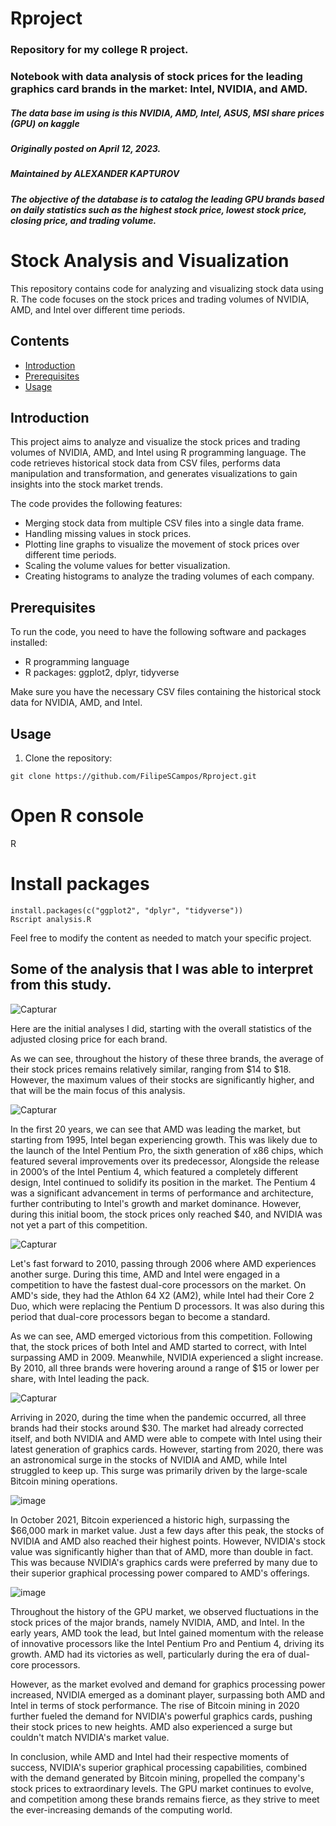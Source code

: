 # Rproject
### Repository for my college R project.

### Notebook with data analysis of stock prices for the leading graphics card brands in the market: Intel, NVIDIA, and AMD.

##### The data base im using is this NVIDIA, AMD, Intel, ASUS, MSI share prices (GPU) on kaggle
##### Originally posted on April 12, 2023.
##### Maintained by ALEXANDER KAPTUROV
##### The objective of the database is to catalog the leading GPU brands based on daily statistics such as the highest stock price, lowest stock price, closing price, and trading volume.
# Stock Analysis and Visualization

This repository contains code for analyzing and visualizing stock data using R. The code focuses on the stock prices and trading volumes of NVIDIA, AMD, and Intel over different time periods.

## Contents

- [Introduction](#introduction)
- [Prerequisites](#prerequisites)
- [Usage](#usage)

## Introduction

This project aims to analyze and visualize the stock prices and trading volumes of NVIDIA, AMD, and Intel using R programming language. The code retrieves historical stock data from CSV files, performs data manipulation and transformation, and generates visualizations to gain insights into the stock market trends.

The code provides the following features:

- Merging stock data from multiple CSV files into a single data frame.
- Handling missing values in stock prices.
- Plotting line graphs to visualize the movement of stock prices over different time periods.
- Scaling the volume values for better visualization.
- Creating histograms to analyze the trading volumes of each company.

## Prerequisites

To run the code, you need to have the following software and packages installed:

- R programming language
- R packages: ggplot2, dplyr, tidyverse

Make sure you have the necessary CSV files containing the historical stock data for NVIDIA, AMD, and Intel.
## Usage

1. Clone the repository:
```
git clone https://github.com/FilipeSCampos/Rproject.git
```
# Open R console
R

# Install packages
```
install.packages(c("ggplot2", "dplyr", "tidyverse"))
Rscript analysis.R
```

Feel free to modify the content as needed to match your specific project.

## Some of the analysis that I was able to interpret from this study.


![Capturar](https://github.com/FilipeSCampos/Rproject/assets/113521439/23002b32-f62e-491e-a20b-c7e31fa25b33)

Here are the initial analyses I did, starting with the overall statistics of the adjusted closing price for each brand. 

As we can see, throughout the history of these three brands, the average of their stock prices remains relatively similar, ranging from $14 to $18. However, the maximum values of their stocks are significantly higher, and that will be the main focus of this analysis. 


![Capturar](https://github.com/FilipeSCampos/Rproject/assets/113521439/ed624aec-fcda-4f3b-9f97-f9bf99a15486)

In the first 20 years, we can see that AMD was leading the market, but starting from 1995, Intel began experiencing growth. This was likely due to the launch of the Intel Pentium Pro, the sixth generation of x86 chips, which featured several improvements over its predecessor, Alongside the release in 2000’s of the Intel Pentium 4, which featured a completely different design, Intel continued to solidify its position in the market. The Pentium 4 was a significant advancement in terms of performance and architecture, further contributing to Intel's growth and market dominance. However, during this initial boom, the stock prices only reached $40, and NVIDIA was not yet a part of this competition. 

![Capturar](https://github.com/FilipeSCampos/Rproject/assets/113521439/c48bc803-43f7-4700-a065-eb7045cab82a)

Let's fast forward to 2010, passing through 2006 where AMD experiences another surge. During this time, AMD and Intel were engaged in a competition to have the fastest dual-core processors on the market. On AMD's side, they had the Athlon 64 X2 (AM2), while Intel had their Core 2 Duo, which were replacing the Pentium D processors. It was also during this period that dual-core processors began to become a standard. 

As we can see, AMD emerged victorious from this competition. Following that, the stock prices of both Intel and AMD started to correct, with Intel surpassing AMD in 2009. Meanwhile, NVIDIA experienced a slight increase. By 2010, all three brands were hovering around a range of $15 or lower per share, with Intel leading the pack. 

![Capturar](https://github.com/FilipeSCampos/Rproject/assets/113521439/ee151485-acff-47da-8bef-77278206ea9c)

Arriving in 2020, during the time when the pandemic occurred, all three brands had their stocks around $30. The market had already corrected itself, and both NVIDIA and AMD were able to compete with Intel using their latest generation of graphics cards. However, starting from 2020, there was an astronomical surge in the stocks of NVIDIA and AMD, while Intel struggled to keep up. This surge was primarily driven by the large-scale Bitcoin mining operations. 

![image](https://github.com/FilipeSCampos/Rproject/assets/113521439/2ed0bcf0-d292-4cf9-b810-f17216daa70d)

In October 2021, Bitcoin experienced a historic high, surpassing the $66,000 mark in market value. Just a few days after this peak, the stocks of NVIDIA and AMD also reached their highest points. However, NVIDIA's stock value was significantly higher than that of AMD, more than double in fact. This was because NVIDIA's graphics cards were preferred by many due to their superior graphical processing power compared to AMD's offerings. 

![image](https://github.com/FilipeSCampos/Rproject/assets/113521439/cd9421f3-cbee-42b6-8528-b336afb81b90)

Throughout the history of the GPU market, we observed fluctuations in the stock prices of the major brands, namely NVIDIA, AMD, and Intel. In the early years, AMD took the lead, but Intel gained momentum with the release of innovative processors like the Intel Pentium Pro and Pentium 4, driving its growth. AMD had its victories as well, particularly during the era of dual-core processors. 

However, as the market evolved and demand for graphics processing power increased, NVIDIA emerged as a dominant player, surpassing both AMD and Intel in terms of stock performance. The rise of Bitcoin mining in 2020 further fueled the demand for NVIDIA's powerful graphics cards, pushing their stock prices to new heights. AMD also experienced a surge but couldn't match NVIDIA's market value. 

In conclusion, while AMD and Intel had their respective moments of success, NVIDIA's superior graphical processing capabilities, combined with the demand generated by Bitcoin mining, propelled the company's stock prices to extraordinary levels. The GPU market continues to evolve, and competition among these brands remains fierce, as they strive to meet the ever-increasing demands of the computing world. 


